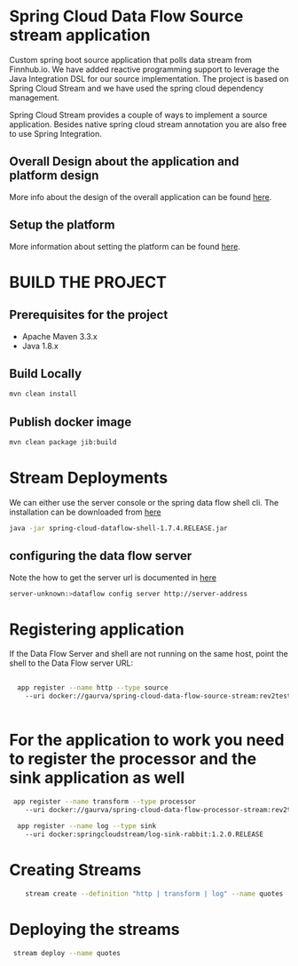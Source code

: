 # Spring Cloud Data Flow Source stream application 

Custom spring boot source application that polls data stream from Finnhub.io. 
We have added reactive programming support to leverage the Java Integration DSL for our source implementation.
The project is based on Spring Cloud Stream and we have used the spring cloud dependency management.

Spring Cloud Stream provides a couple of ways to implement a source application. 
Besides native spring cloud stream annotation you are also free to use Spring Integration. 

## Overall Design about the application and platform design 

More info about the design of the overall application can be found [here](
https://github.com/Galileo1/weird.io.case-study/blob/master/design/Design.md).

## Setup the platform 

More information about setting the platform can be found [here](
https://github.com/Galileo1/weird.io.case-study/blob/master/README.md).

# BUILD THE PROJECT

## Prerequisites for the project

 * Apache Maven 3.3.x
 * Java 1.8.x

## Build Locally

```bash
mvn clean install
```

## Publish docker image

```bash
mvn clean package jib:build
```


# Stream Deployments 

We can either use the server console or the spring data flow shell cli. The installation can be downloaded from [here](https://repo.spring.io/release/org/springframework/cloud/spring-cloud-dataflow-server-local/1.7.4.RELEASE/spring-cloud-dataflow-server-local-1.7.4.RELEASE.jar)

```bash 
java -jar spring-cloud-dataflow-shell-1.7.4.RELEASE.jar
```
## configuring the data flow server

Note the how to get the server url is documented in [here](https://github.com/Galileo1/weird.io.case-study/blob/master/README.md)

```bash
server-unknown:>dataflow config server http://server-address
```
 
# Registering application

If the Data Flow Server and shell are not running on the same host, point the shell to the Data Flow server URL:

```bash
 
  app register --name http --type source 
    --uri docker://gaurva/spring-cloud-data-flow-source-stream:rev2test
    
```

# For the application to work you need to register the processor and the sink application as well

```bash
 app register --name transform --type processor 
    --uri docker://gaurva/spring-cloud-data-flow-processor-stream:rev2test5
  
  app register --name log --type sink 
    --uri docker:springcloudstream/log-sink-rabbit:1.2.0.RELEASE
```

# Creating Streams 

```bash
    stream create --definition "http | transform | log" --name quotes

```

# Deploying the streams 

```bash
 stream deploy --name quotes

```
